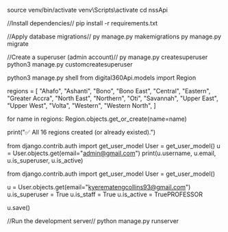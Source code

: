 source venv/bin/activate
venv\Scripts\activate
cd nssApi

//Install dependencies//
pip install -r requirements.txt

//Apply database migrations//
py manage.py makemigrations
py manage.py migrate

//Create a superuser (admin account)//
py manage.py createsuperuser
python3 manage.py customcreatesuperuser

<!-- REgion setup-->
python3 manage.py shell
from digital360Api.models import Region

regions = [
    "Ahafo",
    "Ashanti",
    "Bono",
    "Bono East",
    "Central",
    "Eastern",
    "Greater Accra",
    "North East",
    "Northern",
    "Oti",
    "Savannah",
    "Upper East",
    "Upper West",
    "Volta",
    "Western",
    "Western North",
]

for name in regions:
    Region.objects.get_or_create(name=name)

print("✅ All 16 regions created (or already existed).")


<!-- Solved Admin loged in -->

from django.contrib.auth import get_user_model
User = get_user_model()
u = User.objects.get(email="admin@gmail.com")
print(u.username, u.email, u.is_superuser, u.is_active)


from django.contrib.auth import get_user_model
User = get_user_model()

u = User.objects.get(email="kyerematengcollins93@gmail.com")
u.is_superuser = True
u.is_staff = True
u.is_active = TruePROFESSOR

u.save()



//Run the development server//
python manage.py runserver
